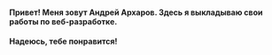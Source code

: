 #### Привет! Меня зовут Андрей Архаров. Здесь я выкладываю свои работы по веб-разработке. 
#### Надеюсь, тебе понравится!
